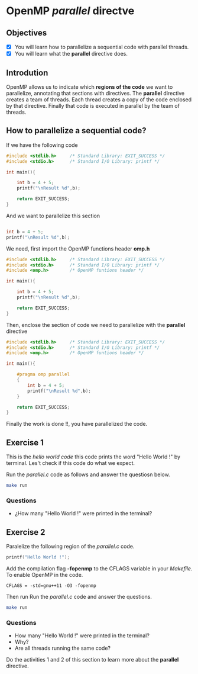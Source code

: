 # OpenMP *parallel* directve

## Objectives

- [x] You will learn how to parallelize a sequential code with parallel threads.
- [x] You will learn what the **parallel** directive does.

## Introdution

OpenMP allows us to indicate which **regions of the code** we want to parallelize, annotating that sections with directives. The **parallel** directive creates a team of threads. Each thread creates a copy of the code enclosed by that directive. Finally that code is executed in parallel by the team of threads.

## How to parallelize a sequential code?

If we have the following code

```c
#include <stdlib.h>     /* Standard Library: EXIT_SUCCESS */
#include <stdio.h>      /* Standard I/O Library: printf */

int main(){

    int b = 4 + 5;
    printf("\nResult %d",b);

    return EXIT_SUCCESS;
}
```

And we want to parallelize this section


```c

int b = 4 + 5;
printf("\nResult %d",b);

```

We need, first import the OpenMP functions header **omp.h**

```c
#include <stdlib.h>     /* Standard Library: EXIT_SUCCESS */
#include <stdio.h>      /* Standard I/O Library: printf */
#include <omp.h>        /* OpenMP funtions header */

int main(){

    int b = 4 + 5;
    printf("\nResult %d",b);

    return EXIT_SUCCESS;
}
```

Then, enclose the section of code we need to parallelize with the **parallel** directive

```c
#include <stdlib.h>     /* Standard Library: EXIT_SUCCESS */
#include <stdio.h>      /* Standard I/O Library: printf */
#include <omp.h>        /* OpenMP funtions header */

int main(){

    #pragma omp parallel
    {
        int b = 4 + 5;
        printf("\nResult %d",b);
    }

    return EXIT_SUCCESS;
}
```

Finally the work is done !!, you have parallelized the code.

## Exercise 1

This is the *hello world code* this code prints the word "Hello World !" by terminal. Les't check if this code do what we expect.

Run the *parallel.c* code as follows and answer the questiosn below.

```bash
make run 
```
### Questions 

* ¿How many "Hello World !" were printed in the terminal?

## Exercise 2

Paralelize the following region of the *parallel.c* code.

```c
printf("Hello World !");
```

Add the compilation flag **-fopenmp** to the CFLAGS variable in your *Makefile*. To enable OpenMP in the code.

```basemake
CFLAGS = -std=gnu++11 -O3 -fopenmp
```

Then run Run the *parallel.c* code and answer the questions.

```bash
make run 
```

### Questions

* How many "Hello World !" were printed in the terminal? 
* Why?
* Are all threads running the same code?


Do the activities 1 and 2 of this section to learn more about the **parallel** directive.